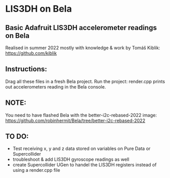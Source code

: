 # LIS3DH on Bela
## Basic Adafruit LIS3DH accelerometer readings on Bela
Realised in summer 2022 mostly with knowledge & work by Tomáš Kiblik:
https://github.com/kiblik

## Instructions:
Drag all these files in a fresh Bela project.
Run the project: render.cpp prints out accelerometers reading in the Bela console.
## NOTE:
You need to have flashed Bela with the better-i2c-rebased-2022 image:
https://github.com/robinhermit/Bela/tree/better-i2c-rebased-2022

## TO DO:
- Test receiving x, y and z data stored on variables on Pure Data or Supercollider
- troubleshoot & add LIS3DH gyroscope readings as well
- create Supercollider UGen to handel the LIS3DH registers instead of using a render.cpp file

